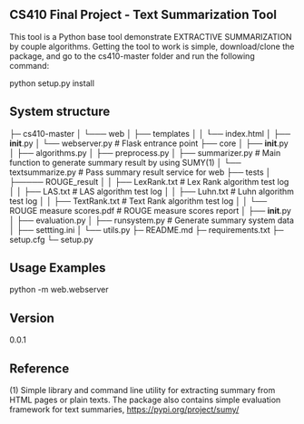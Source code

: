 CS410 Final Project - Text Summarization Tool
-
This tool is a Python base tool demonstrate EXTRACTIVE SUMMARIZATION by couple algorithms. Getting the tool to work is simple, download/clone the package, and go to the cs410-master folder and run the following command:

python setup.py install

System structure
-



├─ cs410-master 
│    └─── web
│          ├── templates
│          │     └── index.html
│          ├── __init__.py
│          └── webserver.py                  # Flask entrance point
├── core
│     ├── __init__.py
│     ├── algorithms.py
│     ├── preprocess.py
│     ├── summarizer.py                      # Main function to generate summary result by using SUMY(1)
│     └── textsummarize.py                   # Pass summary result service for web 
├── tests 
│     ├───── ROUGE_result
│     │         ├── LexRank.txt              # Lex Rank algorithm test log
│     │         ├── LAS.txt                  # LAS algorithm test log 
│     │         ├── Luhn.txt                 # Luhn algorithm test log 
│     │         ├── TextRank.txt             # Text Rank algorithm test log 
│     │         └── ROUGE measure scores.pdf # ROUGE measure scores report 
│     ├── __init__.py
│     ├── evaluation.py
│     ├── runsystem.py                       # Generate summary system data
│     ├── settting.ini 
│     └── utils.py
├─ README.md
├─ requirements.txt
├─ setup.cfg
└─ setup.py




Usage Examples
-
python -m web.webserver

Version
-
0.0.1 

Reference
-
(1) Simple library and command line utility for extracting summary from HTML pages or plain texts. The package also contains simple evaluation framework for text summaries, https://pypi.org/project/sumy/